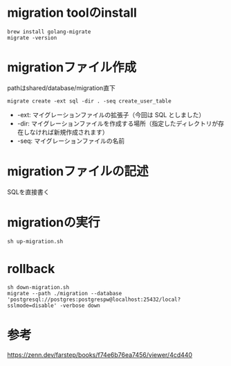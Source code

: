 # migration toolのinstall
```
brew install golang-migrate
migrate -version
```

# migrationファイル作成
pathはshared/database/migration直下
```
migrate create -ext sql -dir . -seq create_user_table
```

- -ext:	マイグレーションファイルの拡張子（今回は SQL としました）
- -dir:	マイグレーションファイルを作成する場所（指定したディレクトリが存在しなければ新規作成されます）
- -seq:	マイグレーションファイルの名前

# migrationファイルの記述
SQLを直接書く

# migrationの実行

```
sh up-migration.sh
```

# rollback
```
sh down-migration.sh
migrate --path ./migration --database 'postgresql://postgres:postgrespw@localhost:25432/local?sslmode=disable' -verbose down
```

# 参考
https://zenn.dev/farstep/books/f74e6b76ea7456/viewer/4cd440